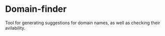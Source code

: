# Domain-finder

Tool for generating suggestions for domain names, as well as checking their avilability.
